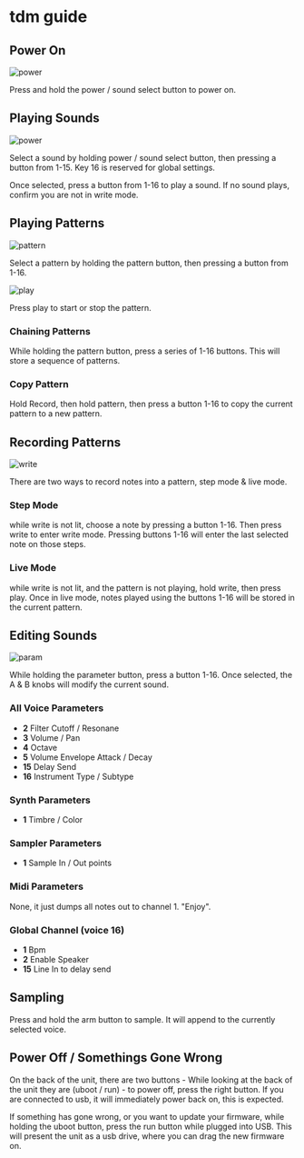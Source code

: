 # tdm guide

## Power On

![power](https://user-images.githubusercontent.com/1597/169668001-5d3b0e36-71a3-4dd1-bae7-5c0edf356702.png)

Press and hold the power / sound select button to power on.

## Playing Sounds

![power](https://user-images.githubusercontent.com/1597/169668001-5d3b0e36-71a3-4dd1-bae7-5c0edf356702.png)

Select a sound by holding power / sound select button, then pressing a button from 1-15. Key 16 is reserved for global settings.

Once selected, press a button from 1-16 to play a sound. If no sound plays, confirm you are not in write mode.

## Playing Patterns

![pattern](https://user-images.githubusercontent.com/1597/169668019-7df65cb7-40dc-4ac1-8541-8dec7e7adfff.png)

Select a pattern by holding the pattern button, then pressing a button from 1-16.

![play](https://user-images.githubusercontent.com/1597/169668011-9c127b89-8b1f-47b5-baec-abeadbfedf33.png)

Press play to start or stop the pattern.

### Chaining Patterns

While holding the pattern button, press a series of 1-16 buttons. This will store a sequence of patterns.

### Copy Pattern

Hold Record, then hold pattern, then press a button 1-16 to copy the current pattern to a new pattern.

## Recording Patterns

![write](https://user-images.githubusercontent.com/1597/169668262-6371d1e9-344a-4a2b-99ea-440e1cf02921.png)

There are two ways to record notes into a pattern, step mode & live mode.

### Step Mode

while write is not lit, choose a note by pressing a button 1-16. Then press write to enter write mode. Pressing buttons 1-16 will enter the last selected note on those steps.

### Live Mode

while write is not lit, and the pattern is not playing, hold write, then press play. Once in live mode, notes played using the buttons 1-16 will be stored in the current pattern.

## Editing Sounds

![param](https://user-images.githubusercontent.com/1597/169668189-a29952e5-dec4-4509-9335-b1395ced9cce.png)

While holding the parameter button, press a button 1-16. Once selected, the A & B knobs will modify the current sound.

### All Voice Parameters

- **2** Filter Cutoff / Resonane
- **3** Volume / Pan
- **4** Octave
- **5** Volume Envelope Attack / Decay
- **15** Delay Send
- **16** Instrument Type / Subtype

### Synth Parameters
- **1** Timbre / Color

### Sampler Parameters
- **1** Sample In / Out points

### Midi Parameters 

None, it just dumps all notes out to channel 1. "Enjoy".

### Global Channel (voice 16)
- **1** Bpm
- **2** Enable Speaker
- **15** Line In to delay send

## Sampling

Press and hold the arm button to sample. It will append to the currently selected voice.

## Power Off / Somethings Gone Wrong

On the back of the unit, there are two buttons - While looking at the back of the unit they are (uboot / run) - to power off, press the right button. If you are connected to usb, it will immediately power back on, this is expected.

If something has gone wrong, or you want to update your firmware, while holding the uboot button, press the run button while plugged into USB. This will present the unit as a usb drive, where you can drag the new firmware on.
